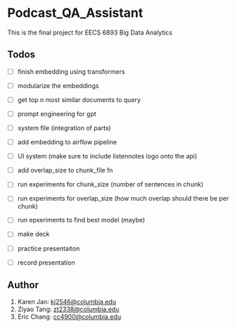 # Podcast_QA_Assistant

This is the final project for EECS 6893 Big Data Analytics

## Todos
- [ ] finish embedding using transformers
- [ ] modularize the embeddings 
- [ ] get top n most similar documents to query
- [ ] prompt engineering for gpt
- [ ] system file (integration of parts)
- [ ] add embedding to airflow pipeline
- [ ] UI system (make sure to include listennotes logo onto the api)
- [ ] add overlap_size to chunk_file fn
- [ ] run experiments for chunk_size (number of sentences in chunk)
- [ ] run experiments for overlap_size (how much overlap should there be per chunk)
- [ ] run epxeriments to find best model (maybe) 
- [ ] make deck
- [ ] practice presentaiton
- [ ] record presentation



## Author
1. Karen Jan: kj2546@columbia.edu
2. Ziyao Tang: zt2338@columbia.edu
3. Eric Chang: cc4900@columbia.edu
